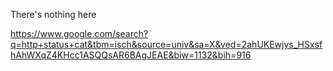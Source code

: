 <meta charset="UTF-8">

There's nothing here


https://www.google.com/search?q=http+status+cat&tbm=isch&source=univ&sa=X&ved=2ahUKEwjys_HSxsfhAhWXqZ4KHcc1ASQQsAR6BAgJEAE&biw=1132&bih=916